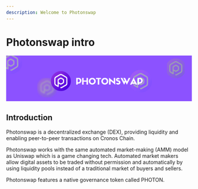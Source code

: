 ```yaml
---
description: Welcome to Photonswap
---
```


# Photonswap intro
![](.gitbook/assets/photonswap-banner1.png)

## Introduction

Photonswap is a decentralized exchange (DEX), providing liquidity and enabling peer-to-peer transactions on Cronos Chain.

Photonswap works with the same automated market-making (AMM) model as Uniswap which is a game changing tech. Automated market makers allow digital assets to be traded without permission and automatically by using liquidity pools instead of a traditional market of buyers and sellers.

Photonswap features a native governance token called PHOTON.
